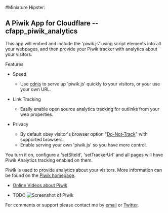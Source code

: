 #Miniature Hipster: 
## A Piwik App for Cloudflare -- cfapp_piwik_analytics

This app will embed and include the 'piwik.js' using script elements into all your webpages, and then provide your Piwik tracker with analytics about your visitors.

Features
* Speed
  * Use [cdnjs](https://cdnjs.com/) to serve up 'piwik.js' quickly to your visitors, or your use your own URL.

* Link Tracking
  * Easily enable open source analytics tracking for outlinks from your web properties.

* Privacy
  * By default obey visitor's browser option "[Do-Not-Track](https://www.eff.org/issues/do-not-track)" with supported browsers.
  * Enable serving your own 'piwik.js' so you have more control.

You turn it on, configure a 'setSiteId', 'setTrackerUrl' and all pages will have Piwik Analytics tracking enabled on them.

Piwik is used to provide analytics about your visitors. More information can be found on the [Piwik homepage](http://piwik.org/).

  * [Online Videos about Piwik](https://piwik.org/blog/category/videos/)
  

  * TODO
![Screenshot of Piwik](/images/apps/piwik_analytics/piwik_screenshot_1.png "Screenshot")

For comments or support please contact me by <a href="mailto:px+cfapp-piwik-analytics@ns1.net">email</a> or <a href="http://twitter.com/px">Twitter</a>.


